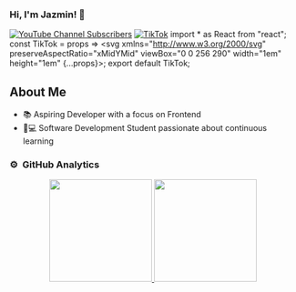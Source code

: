 ### Hi, I'm Jazmin! 👋


[![YouTube Channel Subscribers](https://img.shields.io/youtube/channel/subscribers/UC63g1mp7Zern61X-UYR91Hw?style=social)](https://youtube.com/@jazminpacheco9158?sub_confirmation=1)
[![TikTok](https://img.shields.io/tiktok/followers/jyusara21?style=social&logo=tiktok)](https://www.tiktok.com/@jyusara21)
import * as React from "react";
const TikTok = props => <svg xmlns="http://www.w3.org/2000/svg" preserveAspectRatio="xMidYMid" viewBox="0 0 256 290" width="1em" height="1em" {...props}><path fill="#FF004F" d="M189.72022 104.42148c18.67797 13.3448 41.55932 21.19661 66.27233 21.19661V78.08728c-4.67694.001-9.34196-.48645-13.91764-1.4554v37.41351c-24.71102 0-47.5894-7.85181-66.27232-21.19563v96.99656c0 48.5226-39.35537 87.85513-87.8998 87.85513-18.11308 0-34.94847-5.47314-48.93361-14.85978 15.96175 16.3122 38.22162 26.4315 62.84826 26.4315 48.54742 0 87.90477-39.33253 87.90477-87.85712v-96.99457h-.00199Zm17.16896-47.95275c-9.54548-10.4231-15.81283-23.89299-17.16896-38.78453v-6.11347h-13.18894c3.31982 18.92715 14.64335 35.09738 30.3579 44.898ZM69.67355 225.60685c-5.33316-6.9891-8.21517-15.53882-8.20226-24.3298 0-22.19236 18.0009-40.18631 40.20915-40.18631 4.13885-.001 8.2529.6324 12.19716 1.88328v-48.59308c-4.60943-.6314-9.26154-.89945-13.91167-.80117v37.82253c-3.94726-1.25089-8.06328-1.88626-12.20313-1.88229-22.20825 0-40.20815 17.99196-40.20815 40.1873 0 15.6937 8.99747 29.28075 22.1189 35.89954Z" /><path d="M175.80259 92.84876c18.68293 13.34382 41.5613 21.19563 66.27232 21.19563V76.63088c-13.79353-2.93661-26.0046-10.14114-35.18573-20.16215-15.71554-9.80162-27.03808-25.97185-30.3579-44.898H141.8876v189.84333c-.07843 22.1318-18.04855 40.05229-40.20915 40.05229-13.05889 0-24.66039-6.22169-32.00788-15.8595-13.12044-6.61879-22.1179-20.20683-22.1179-35.89854 0-22.19336 17.9999-40.1873 40.20815-40.1873 4.255 0 8.35614.66217 12.20312 1.88229v-37.82254c-47.69165.98483-86.0473 39.93316-86.0473 87.83429 0 23.91184 9.55144 45.58896 25.05353 61.4276 13.98514 9.38565 30.82053 14.85978 48.9336 14.85978 48.54544 0 87.89981-39.33452 87.89981-87.85612V92.84876h-.00099Z" /><path fill="#00F2EA" d="M242.07491 76.63088V66.51456c-12.4384.01886-24.6326-3.46278-35.18573-10.04683 9.34196 10.22255 21.64336 17.27121 35.18573 20.16315Zm-65.54363-65.06015a67.7881 67.7881 0 0 1-.72869-5.45726V0h-47.83362v189.84531c-.07644 22.12883-18.04557 40.04931-40.20815 40.04931-6.50661 0-12.64987-1.54375-18.09025-4.28677 7.34749 9.63681 18.949 15.8575 32.00788 15.8575 22.15862 0 40.13171-17.9185 40.20915-40.0503V11.57073h34.64368ZM99.96593 113.58077V102.8112c-3.9969-.54602-8.02655-.82003-12.06116-.81805C39.35537 101.99315 0 141.32669 0 189.84531c0 30.41846 15.46735 57.22621 38.97116 72.99536-15.5021-15.83765-25.05353-37.51576-25.05353-61.42661 0-47.90014 38.35466-86.84847 86.0483-87.8333Z" /></svg>;
export default TikTok;



## About Me

- 📚 Aspiring Developer with a focus on Frontend
- 👩💻 Software Development Student passionate about continuous learning



<!--
**jyusara/jyusara** is a ✨ _special_ ✨ repository because its `README.md` (this file) appears on your GitHub profile.

Here are some ideas to get you started:

- 🔭 I’m currently working on ...
- 🌱 I’m currently learning ...
- 👯 I’m looking to collaborate on ...
- 🤔 I’m looking for help with ...
- 💬 Ask me about ...
- 📫 How to reach me: ...
- 😄 Pronouns: ...
- ⚡ Fun fact: ...
-->

### ⚙️ &nbsp;GitHub Analytics

<p align="center">
<a href="https://github.com/jyusara">
  <img height="180em" src="https://github-readme-stats-eight-theta.vercel.app/api?username=jyusara&show_icons=true&bg_color=36259d&theme=algolia&include_all_commits=true&count_private=true"/>
  <img height="180em" src="https://github-readme-stats.vercel.app/api/top-langs/?username=jyusara&layout=donut&bg_color=36259d&theme=algolia"/>

</a>
</p>
